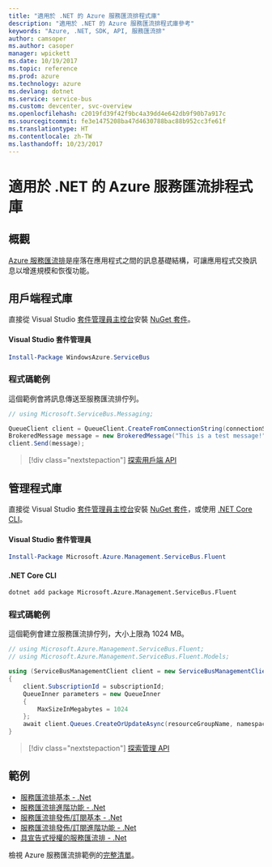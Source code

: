 ```yaml
---
title: "適用於 .NET 的 Azure 服務匯流排程式庫"
description: "適用於 .NET 的 Azure 服務匯流排程式庫參考"
keywords: "Azure, .NET, SDK, API, 服務匯流排"
author: camsoper
ms.author: casoper
manager: wpickett
ms.date: 10/19/2017
ms.topic: reference
ms.prod: azure
ms.technology: azure
ms.devlang: dotnet
ms.service: service-bus
ms.custom: devcenter, svc-overview
ms.openlocfilehash: c2019fd39f42f9bc4a39dd4e642db9f90b7a917c
ms.sourcegitcommit: fe3e1475208ba47d4630788bac88b952cc3fe61f
ms.translationtype: HT
ms.contentlocale: zh-TW
ms.lasthandoff: 10/23/2017
---
```

# <a name="azure-service-bus-libraries-for-net"></a>適用於 .NET 的 Azure 服務匯流排程式庫

## <a name="overview"></a>概觀

[Azure 服務匯流排](https://docs.microsoft.com/azure/service-bus-messaging/service-bus-messaging-overview)是座落在應用程式之間的訊息基礎結構，可讓應用程式交換訊息以增進規模和恢復功能。

## <a name="client-library"></a>用戶端程式庫

直接從 Visual Studio [套件管理員主控台][PackageManager]安裝 [NuGet 套件](https://www.nuget.org/packages/WindowsAzure.ServiceBus)。

#### <a name="visual-studio-package-manager"></a>Visual Studio 套件管理員

```powershell
Install-Package WindowsAzure.ServiceBus
```

### <a name="code-example"></a>程式碼範例

這個範例會將訊息傳送至服務匯流排佇列。

```csharp
// using Microsoft.ServiceBus.Messaging;

QueueClient client = QueueClient.CreateFromConnectionString(connectionString, queueName);
BrokeredMessage message = new BrokeredMessage("This is a test message!");
client.Send(message);
```

> [!div class="nextstepaction"]
> [探索用戶端 API](/dotnet/api/overview/azure/servicebus/client)


## <a name="management-library"></a>管理程式庫

直接從 Visual Studio [套件管理員主控台][PackageManager]安裝 [NuGet 套件](https://www.nuget.org/packages/Microsoft.Azure.Management.ServiceBus.Fluent)，或使用 [.NET Core CLI][DotNetCLI]。

#### <a name="visual-studio-package-manager"></a>Visual Studio 套件管理員

```powershell
Install-Package Microsoft.Azure.Management.ServiceBus.Fluent
```

#### <a name="net-core-cli"></a>.NET Core CLI

```bash
dotnet add package Microsoft.Azure.Management.ServiceBus.Fluent
```

### <a name="code-example"></a>程式碼範例

這個範例會建立服務匯流排佇列，大小上限為 1024 MB。

```csharp
// using Microsoft.Azure.Management.ServiceBus.Fluent;
// using Microsoft.Azure.Management.ServiceBus.Fluent.Models;

using (ServiceBusManagementClient client = new ServiceBusManagementClient(credentials))
{
    client.SubscriptionId = subscriptionId;
    QueueInner parameters = new QueueInner
    {
        MaxSizeInMegabytes = 1024
    };
    await client.Queues.CreateOrUpdateAsync(resourceGroupName, namespaceName, queueName, parameters);
}
```

> [!div class="nextstepaction"]
> [探索管理 API](/dotnet/api/overview/azure/servicebus/management)

## <a name="samples"></a>範例

- [服務匯流排基本 - .Net](https://azure.microsoft.com/resources/samples/service-bus-dotnet-manage-queue-with-basic-features/)
- [服務匯流排進階功能 - .Net](https://azure.microsoft.com/resources/samples/service-bus-dotnet-manage-queue-with-advanced-features/)
- [服務匯流排發佈/訂閱基本 - .Net](https://azure.microsoft.com/resources/samples/service-bus-dotnet-manage-publish-subscribe-with-basic-features/)
- [服務匯流排發佈/訂閱進階功能 - .Net](https://azure.microsoft.com/resources/samples/service-bus-dotnet-manage-publish-subscribe-with-advanced-features/)
- [具宣告式授權的服務匯流排 - .Net](https://azure.microsoft.com/resources/samples/service-bus-dotnet-manage-with-claims-based-authorization/)

檢視 Azure 服務匯流排範例的[完整清單](https://azure.microsoft.com/resources/samples/?term=service+bus)。


[PackageManager]: https://docs.microsoft.com/nuget/tools/package-manager-console
[DotNetCLI]: https://docs.microsoft.com/dotnet/core/tools/dotnet-add-package
